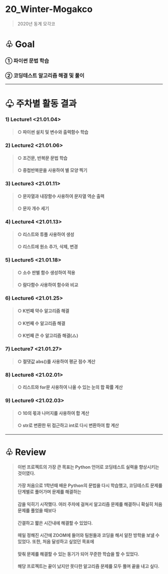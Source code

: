 # 20_Winter-Mogakco
>2020년 동계 모각코

# ♧ Goal
### ① 파이썬 문법 학습
### ② 코딩테스트 알고리즘 해결 및 풀이
---------------
# ♧ 주차별 활동 결과
### 1) Lecture1 <21.01.04>
> #### ○ 파이썬 설치 및 변수와 출력함수 학습
### 2) Lecture2 <21.01.06>
> #### ○ 조건문, 반복문 문법 학습
> #### ○ 중첩반복문을 사용하여 별 모양 찍기
### 3) Lecture3 <21.01.11>
> #### ○ 문자열과 내장함수 사용하여 문자열 역순 출력
> #### ○ 문자 개수 세기
### 4) Lecture4 <21.01.13>
> #### ○ 리스트와 튜플 사용하여 생성
> #### ○ 리스트에 원소 추가, 삭제, 변경 
### 5) Lecture5 <21.01.18>
> #### ○ 소수 판별 함수 생성하여 적용
> #### ○ 람다함수 사용하여 함수와 비교
### 6) Lecture6 <21.01.25>
> #### ○ K번째 약수 알고리즘 해결
> #### ○ K번째 수 알고리즘 해결
> #### ○ K번째 큰 수 알고리즘 해결(△)
### 7) Lecture7 <21.01.27>
> #### ○ 절댓값 abs()를 사용하여 평균 점수 계산
### 8) Lecture8 <21.02.01>
> #### ○ 리스트와 for문 사용하여 나올 수 있는 눈의 합 확률 계산
### 9) Lecture9 <21.02.03>
> #### ○ 10의 몫과 나머지를 사용하여 합 계산
> #### ○ str로 변환한 뒤 접근하고 int로 다시 변환하여 합 계산
-----------------------
# ♧ Review
> ####   이번 프로젝트의 가장 큰 목표는 Python 언어로 코딩테스트 실력을 향상시키는 것이였다.
> ####   가장 처음으로 1학년때 배운 Python의 문법을 다시 학습했고, 코딩테스트 문제를 단계별로 풀어가며 문제를 해결하는
> ####   감을 익히기 시작했다. 여러 주차에 걸쳐서 알고리즘 문제를 해결하니 확실히 처음 문제를 풀었을 때보다
> ####   간결하고 짧은 시간내에 해결할 수 있었다.
> ####   매일 정해진 시간에 ZOOM에 들어와 팀원들과 코딩을 해서 알찬 방학을 보낼 수 있었다. 또한, 처음 달성하고 싶었던 목표에
> ####   맞춰 문제를 해결할 수 있는 동기가 되어 꾸준한 학습을 할 수 있었다.
> ####   해당 프로젝트는 끝이 났지만 못다한 알고리즘 문제를 모두 풀며 끝을 내고 싶다.
